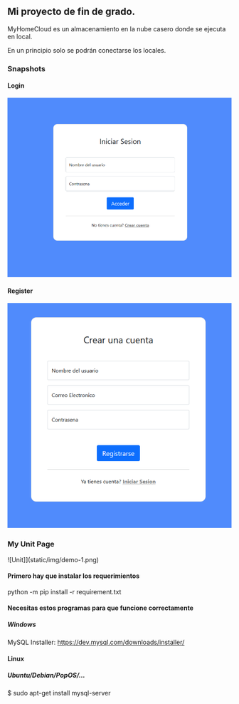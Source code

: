 ## Mi proyecto de fin de grado.
MyHomeCloud es un almacenamiento en la nube casero donde se ejecuta en local.

En un principio solo se podrán conectarse los locales.

### Snapshots
#### Login
![Login](static/img/login-demo.png)
#### Register
![Register](static/img/register-demo.png)

### My Unit Page
![Unit]](static/img/demo-1.png)

#### Primero hay que instalar los requerimientos
python -m pip install -r requirement.txt

#### Necesitas estos programas para que funcione correctamente
##### Windows
MySQL Installer: https://dev.mysql.com/downloads/installer/

#### Linux
##### Ubuntu/Debian/PopOS/...
$ sudo apt-get install mysql-server
